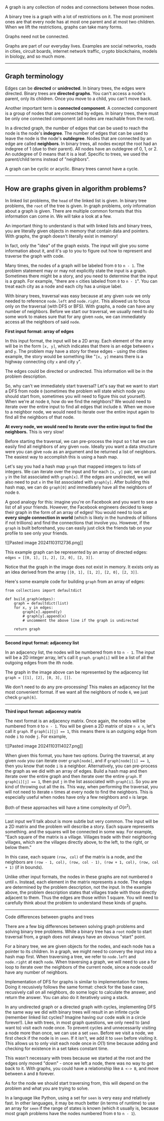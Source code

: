 A graph is any collection of nodes and connections between those nodes.

A binary tree is a graph with a lot of restrictions on it. The most prominent ones are that every node has at most one parent and at most two children. When we lift the restrictions, graphs can take many forms.

Graphs need not be connected.

Graphs are part of our everyday lives. Examples are social networks, roads in cities, circuit boards, internet network traffic, crypto blockchains, models in biology, and so much more.

--------------------------------------------
## Graph terminology

Edges can be **directed** or **unidrected**. In binary trees, the edges were directed. Binary trees are **directed graphs**. You can't access a node's parent, only its children. Once you move to a child, you can't move back.

Another important term is **connected component**. A connected component is a group of nodes that are connected by edges. In binary trees, there must be only one connected component (all nodes are reachable from the root).

In a directed graph, the number of edges that can be used to reach the node is the node's **indegree**. The number of edges that can be used to leave the node is the node's **outdegree**. Nodes that are connected by an edge are called **neighbors**. In binary trees, all nodes except the root had an indegree of 1 (due to their parent). All nodes have an outdegree of 0, 1, or 2. An outdegree of 0 means that it is a leaf. Specific to trees, we used the parent/child terms instead of "neighbors".

A graph can be cyclic or acyclic. Binary trees cannot have a cycle.

----------------------------
## How are graphs given in algorithm problems?

In linked list problems, the `head` of the linked list is given. In binary tree problems, the `root` of the tree is given. In graph problems, only information about a graph is given. There are multiple common formats that this information can come in. We will take a look at a few.

An important thing to understand is that with linked lists and binary trees, you are literally given objects in memory that contain data and pointers. With graphs, the graph doesn't literally exist in memory!

In fact, only the "idea" of the graph exists. The input will give you some information about it, and it's up to you to figure out how to represent and traverse the graph with code.

Many times, the nodes of a graph will be labeled from `0` to `n - 1`. The problem statement may or may not explicitly state the input is a graph. Sometimes there might be a story, and you need to determine that the input is a graph. For example, "there are `n` cities labeled from `0` to `n - 1`". You can treat each city as a node and each city has a unique label.

With binary trees, traversal was easy because at any given `node` we only needed to reference `node.left` and `node.right`. This allowed us to focus only on the traversal (with DFS or BFS). With graphs, a node can have any number of neighbors. Before we start our traversal, we usually need to do some work to makes sure that for any given `node`, we can immediately access all the neighbors of said `node`.

**First input format: array of edges**

In this input format, the input will be a 2D array. Each element of the array will be in the form `[x, y]`, which indicates that there is an edge between `x` and `y`. The problem may have a story for these edges - using the cities example, the story would be something like "`[x, y]` means there is a highway connecting city `x` and city `y`".

The edges could be directed or undirected. This information will be in the problem description.

So, why can't we immediately start traversal? Let's say that we want to start a DFS from node `0` (sometimes the problem will state which node you should start from, sometimes you will need to figure this out yourself). When we're at node `0`, how do we find the neighbors? We would need to iterate over the entire input to find all edges that include `0`. When we move to a neighbor node, we would need to iterate over the entire input again to find all the neighbors of that node.

**At every node, we would need to iterate over the entire input to find the neighbors.** This is very slow!

Before starting the traversal, we can pre-process the input so t hat we can easily find all neighbors of any given `node`. Ideally you want a data structure were you can give `node` as an argument and be returned a list of neighbors. The easiest way to accomplish this is using a hash map.

Let's say you had a hash map `graph` that mapped integers to lists of integers. We can iterate over the input and for each `[x, y]` pair, we can put `y` in the list associated with `graph[x]`. If the edges are undirected, we will also need to put `x` in the list associated with `graph[y]`. After building this hash map, we can do `graph[0]` and immediately have all the neighbors of node `0`.

A good analogy for this: imagine you're on Facebook and you want to see a list of all your friends. However, the Facebook engineers decided to keep their graph in the form of an array of edges! You would need to look at **every single connection in world** (which is likely in the hundreds of billions if not trillions) and find the connections that involve you. However, if the `graph` is built beforehand, you can easily just click the friends tab on your profile to see only your friends.

![[Pasted image 20241103112736.png]]

This example graph can be represented by an array of directed edges:
`edges = [[0, 1], [1, 2], [2, 0], [2, 3]]`.

Notice that the graph in the image does not exist in memory. It exists only as an idea derived from the array `[[0, 1], [1, 2], [2, 0], [2, 3]]`.

Here's some example code for building `graph` from an array of edges:

```
from collections import defaultdict

def build_graph(edges):
    graph = defaultdict(list)
    for x, y in edges:
        graph[x].append(y)
        # graph[y].append(x)
        # uncomment the above line if the graph is undirected
    
    return graph
```

--------------------------------------------------------

**Second input format: adjacency list**

In an adjacency list, the nodes will be numbered from `0` to `n - 1`. The input will be a 2D integer array, let's call it `graph`. `graph[i]` will be a list of all the outgoing edges from the ith node.

The graph in the image above can be represented by the adjacency list `graph = [[1], [2], [0, 3], []]`.

We don't need to do any pre-processing! This makes an adjacency list the most convenient format. If we want all the neighbors of node `6`, we just check `graph[6]`.

--------------------------------------------------------

**Third input format: adjacency matrix**

The next format is an adjacency matrix. Once again, the nodes will be numbered from `0` to `n - 1`. You will be given a 2D matrix of size `n x n`, let's call it `graph`. If `graph[i][j] == 1`, this means there is an outgoing edge from node `i` to node `j`. For example,

![[Pasted image 20241103114027.png]]

When given this format, you have two options. During the traversal, at any given `node` you can iterate over `graph[node]`, and if `graph[node][i] == 1`, then you know that node `i` is a neighbor. Alternatively, you can pre-process the graph as we did with an array of edges. Build a hash map and then iterate over the entire graph and then iterate over the entire `graph`. If `graph[i][j] == 1`, then put `j` in the list associated with `graph[i]`. So you are kind of throwing out all the `0`s. This way, when performing the traversal, you will not need to iterate `n` times at every node to find the neighbors. This is especially useful when nodes have only a few neighbors and `n` is large.

Both of these approaches will have a time complexity of $O(n^2)$.

----------------------------------------------------------

Last input we'll talk about is more subtle but very common. The input will be a 2D matrix and the problem will describe a story. Each square represents something. and the squares will be connected in some way. For example, "Each square of the matrix is a village. Villages trade with their neighboring villages, which are the villages directly above, to the left, to the right, or below them."

In this case, each square `(row, col)` of the matrix is a node, and the neighbors are `(row - 1, col), (row, col - 1), (row + 1, col), (row, col + 1)` (if in bounds).

Unlike other input formats, the nodes in these graphs are not numbered `0` until `n`. Instead, each element in the matrix represents a node. The edges are determined by the problem description, not the input. In the example above, the problem description states that villages trade with those directly adjacent to them. Thus the edges are those within 1 square. You will need to carefully think about the problem to understand these kinds of graphs.

------------------------------------------------------------

Code differences between graphs and trees

There are a few big differences between solving graph problems and solving binary tree problems. While a binary tree has a `root` node to start traversal from, a graph does not always have an obvious "start" point.

For a binary tree, we are given objects for the nodes, and each node has a pointer to its children. In a graph, we might need to convery the input into a hash map first. When traversing a tree, we refer to `node.left` and `node.right` at each `node`. When traversing a graph, we will need to use a for loop to iterate over the neighbors of the current node, since a node could have any number of neighbors.

Implementation of DFS for graphs is similar to implementation for trees. Doing it recusively follows the same format: check for the base case, recusively call on all neighbors, do some logic to calculate the answer, and return the answer. You can also do it iteratively using a stack.

In any undirected graph or a directed graph with cycles, implementing DFS the same way we did with binary trees will result in an infinte cycle (remember linked list cycles? Imagine having our code walk in a circle forever!). Like with trees, in most graph questions, we only need to (and want to) visit each node once. To prevent cycles and unnecessarily visiting a node more than once, we can use a set `seen`. Before we visit a node, we first check if the node is in `seen`. If it isn't, we add it to `seen` before visiting it. This allows us to only visit each node once in $O(1)$ time because adding and checking for existence in a set takes constant time.

This wasn't necessary with trees because we started at the root and the edges only moved "down" - once we left a node, there was no way to get back to it. With graphs, you could have a relationship like `A <-> B`, and move between `A` and `B` forever.

As for the node we should start traversing from, this will depend on the problem and what you are trying to solve.

In a language like Python, using a set for `seen` is very easy and relatively fast. In other languages, it may be much better (in terms of runtime) to use an array for `seen` if the range of states is known (which it usually is, because most graph problems have the nodes numbered from `0` to `n - 1`).
